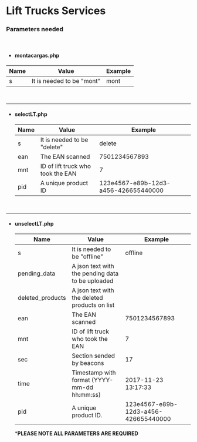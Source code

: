 # Lift Trucks Services #

### Parameters needed ###

<br>

* #### montacargas.php

Name | Value | Example
---|---|---
s | It is needed to be "mont" | mont

<br>
<hr>

* #### selectLT.php

  Name | Value | Example
  ---|---|---
  s | It is needed to be "delete" | delete
  ean | The EAN scanned | 7501234567893
  mnt | ID of lift truck who took the EAN | 7
  pid | A unique product ID | 123e4567-e89b-12d3-a456-426655440000

<br>
<hr>

* #### unselectLT.php

  Name | Value | Example
  ---|---|---
  s | It is needed to be "offline" | offline
  pending_data | A json text with the pending data to be uploaded
  deleted_products | A json text with the deleted products on list
  ean | The EAN scanned | 7501234567893
  mnt | ID of lift truck who took the EAN | 7
  sec | Section sended by beacons | 17
  time | Timestamp with format (YYYY-mm-dd hh:mm:ss) | 2017-11-23 13:17:33
  pid | A unique product ID. | 123e4567-e89b-12d3-a456-426655440000

  ***PLEASE NOTE ALL PARAMETERS ARE REQUIRED**
